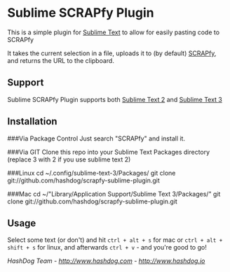 Sublime SCRAPfy Plugin
======================

This is a simple plugin for [Sublime Text](http://www.sublimetext.com) to allow for easily pasting code to SCRAPfy

It takes the current selection in a file, uploads it to (by default) [SCRAPfy](http://scrapfy.io), and returns the URL to the clipboard.

Support
-------
Sublime SCRAPfy Plugin supports both [Sublime Text 2](http://www.sublimetext.com/2) and [Sublime Text 3](http://www.sublimetext.com/3)

Installation
------------

###Via Package Control
Just search "SCRAPfy" and install it.

###Via GIT
Clone this repo into your Sublime Text Packages directory
(replace 3 with 2 if you use sublime text 2)

###Linux
    cd ~/.config/sublime-text-3/Packages/
    git clone git://github.com/hashdog/scrapfy-sublime-plugin.git

###Mac
    cd ~/"Library/Application Support/Sublime Text 3/Packages/"
    git clone git://github.com/hashdog/scrapfy-sublime-plugin.git

Usage
-----

Select some text (or don't) and hit `ctrl + alt + s` for mac or `ctrl + alt + shift + s` for linux, and afterwards `ctrl + v` - and you're good to go!

*HashDog Team - http://www.hashdog.com - http://www.hashdog.io*
